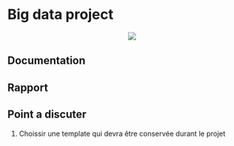 # Big data project 
<p align="center">
  <img src= https://github.com/julien1941/PI/blob/master/image/covid.gif/>
</p>

## Documentation

## Rapport
[First Review]:(https://www.overleaf.com/1492324357bbbzgzpcwmmv)

## Point a discuter 
1. Choissir une template qui devra être conservée durant le projet
